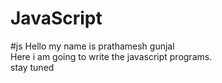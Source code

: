 # JavaScript

#js
Hello my name is prathamesh gunjal
<br>
Here i am going to write the javascript programs.
<br>
stay tuned
<br>
<br>
<br>
